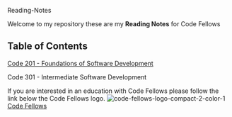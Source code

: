 Reading-Notes

Welcome to my repository these are my **Reading Notes** for Code Fellows


## Table of Contents ##

[Code 201 - Foundations of Software Development](https://m11gz.github.io/Reading-Notes/code-201)

Code 301 - Intermediate Software Development


If you are interested in an education with Code Fellows please follow the link below the Code Fellows logo. 
![code-fellows-logo-compact-2-color-1](https://user-images.githubusercontent.com/93104234/178355894-6d191018-47ee-4e4e-9927-3d0f429be295.png)
[Code Fellows](https://www.codefellows.org)

